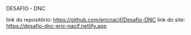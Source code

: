 DESAFIO - DNC

link do repositório: https://github.com/ericnacif/Desafio-DNC
link do site: https://desafio-dnc-eric-nacif.netlify.app